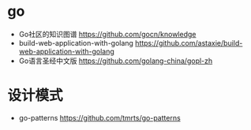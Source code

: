 # go

- Go社区的知识图谱 https://github.com/gocn/knowledge
- build-web-application-with-golang https://github.com/astaxie/build-web-application-with-golang
- Go语言圣经中文版 https://github.com/golang-china/gopl-zh

# 设计模式

- go-patterns <https://github.com/tmrts/go-patterns>
